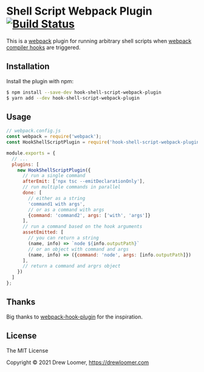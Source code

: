 # Shell Script Webpack Plugin [![Build Status](https://travis-ci.org/drewloomer/hook-shell-script-webpack-plugin.svg?branch=master)](http://travis-ci.org/drewloomer/hook-shell-script-webpack-plugin)

This is a [webpack](https://webpack.github.io) plugin for running arbitrary shell scripts when [webpack compiler hooks](https://webpack.js.org/api/compiler-hooks/) are triggered.

## Installation

Install the plugin with npm:

```sh
$ npm install --save-dev hook-shell-script-webpack-plugin
$ yarn add --dev hook-shell-script-webpack-plugin
```

## Usage

```js
// webpack.config.js
const webpack = require('webpack');
const HookShellScriptPlugin = require('hook-shell-script-webpack-plugin');

module.exports = {
  // ...
  plugins: [
    new HookShellScriptPlugin({
      // run a single command
      afterEmit: ['npx tsc --emitDeclarationOnly'],
      // run multiple commands in parallel
      done: [
        // either as a string
        'command1 with args',
        // or as a command with args
        {command: 'command2', args: ['with', 'args']}
      ],
      // run a command based on the hook arguments
      assetEmitted: [
        // you can return a string
        (name, info) => `node ${info.outputPath}`
        // or an object with command and args
        (name, info) => ({command: 'node', args: [info.outputPath]})
      ],
      // return a command and argrs object
    })
  ]
};
```

## Thanks

Big thanks to [webpack-hook-plugin](https://github.com/tienne/webpack-hook-plugin) for the inspiration.

## License

The MIT License

Copyright :copyright: 2021 Drew Loomer, https://drewloomer.com
